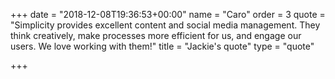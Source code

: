 +++
date = "2018-12-08T19:36:53+00:00"
name = "Caro"
order = 3
quote = "Simplicity provides excellent content and social media management. They think creatively, make processes more efficient for us, and engage our users. We love working with them!"
title = "Jackie's quote"
type = "quote"

+++
